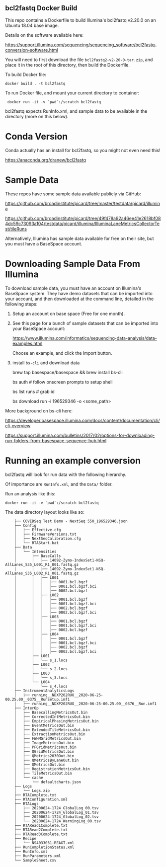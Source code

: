 ## bcl2fastq Docker Build

This repo contains a Dockerfile to build Illumina's bcl2fastq v2.20.0 on an Ubuntu 18.04 base image.

Details on the software available here:

https://support.illumina.com/sequencing/sequencing_software/bcl2fastq-conversion-software.html

You will need to first download the file `bcl2fastq2-v2-20-0-tar.zip`, and place it in the root of this
directory, then build the Dockerfile.

To build Docker file:

    docker build . -t bcl2fastq

To run Docker file, and mount your current directory to container:

     docker run -it -v `pwd`:/scratch bcl2fastq

bcl2fastq expects RunInfo.xml, and sample data to be available in the directory (more on this below).  

# Conda Version

Conda actually has an install for bcl2fastq, so you might not even need this!  

https://anaconda.org/dranew/bcl2fastq

# Sample Data

These repos have some sample data available publicly via GitHub:

https://github.com/broadinstitute/picard/tree/master/testdata/picard/illumina

https://github.com/broadinstitute/picard/tree/49f478a92a46ee41e2618bf084dc59c73093a104/testdata/picard/illumina/IlluminaLaneMetricsCollectorTest/tileRuns

Alternatively, Illumina has sample data available for free on their site, but you must have a BaseSpace account.

# Downloading Sample Data From Illumina

To download sample data, you must have an account on Illumina's BaseSpace system.  They have demo datasets that can 
be imported into your account, and then downloaded at the command line, detailed in the following steps:

1. Setup an account on base space (Free for one month).

2. See this page for a bunch of sample datasets that can be imported into your BaseSpace account: 

    https://www.illumina.com/informatics/sequencing-data-analysis/data-examples.html

    Choose an example, and click the Import button.
3.  install `bs-cli` and download data


    brew tap basespace/basespace && brew install bs-cli 

    bs auth # follow onscreen prompts to setup shell

    bs list runs # grab id

    bs download run -i 196529346 -o <some_path>

More background on bs-cli here:

https://developer.basespace.illumina.com/docs/content/documentation/cli/cli-overview

https://support.illumina.com/bulletins/2017/02/options-for-downloading-run-folders-from-basespace-sequence-hub.html

# Running an example conversion

bcl2fastq will look for run data with the following hierarchy.

Of importance are `RunInfo.xml`, and the `Data/` folder.

Run an analysis like this:

    docker run -it -v `pwd`:/scratch bcl2fastq

The data directory layout looks like so:

        ├── COVIDSeq Test Demo - NextSeq 550_196529346.json
        ├── Config
        │   ├── Effective.cfg
        │   ├── FirmwareVersions.txt
        │   ├── NextSeqCalibration.cfg
        │   └── RTAStart.bat
        ├── Data
        │   └── Intensities
        │       ├── BaseCalls
        │       │   ├── 14092-Zymo-IndexSet1-NSQ-AllLanes_S35_L001_R1_001.fastq.gz
        │       │   ├── 14092-Zymo-IndexSet1-NSQ-AllLanes_S35_L002_R1_001.fastq.gz
        │       │   ├── L001
        │       │   │   ├── 0001.bcl.bgzf
        │       │   │   ├── 0001.bcl.bgzf.bci
        │       │   │   ├── 0002.bcl.bgzf
        │       │   ├── L002
        │       │   │   ├── 0001.bcl.bgzf
        │       │   │   ├── 0001.bcl.bgzf.bci
        │       │   │   ├── 0002.bcl.bgzf
        │       │   │   ├── 0002.bcl.bgzf.bci
        │       │   ├── L003
        │       │   │   ├── 0001.bcl.bgzf
        │       │   │   ├── 0001.bcl.bgzf.bci
        │       │   │   ├── 0002.bcl.bgzf
        │       │   ├── L004
        │       │   │   ├── 0001.bcl.bgzf
        │       │   │   ├── 0001.bcl.bgzf.bci
        │       │   │   ├── 0002.bcl.bgzf
        │       │   │   ├── 0002.bcl.bgzf.bci
        │       ├── L001
        │       │   └── s_1.locs
        │       ├── L002
        │       │   └── s_2.locs
        │       ├── L003
        │       │   └── s_3.locs
        │       └── L004
        │           └── s_4.locs
        ├── InstrumentAnalyticsLogs
        │   ├── running__NDXP202RUO__2020-06-25-00.25.00__0375__RunSetup.imf1
        │   ├── running__NDXP202RUO__2020-06-25-00.25.00__0376__Run.imf1
        ├── InterOp
        │   ├── BasecallingMetricsOut.bin
        │   ├── CorrectedIntMetricsOut.bin
        │   ├── EmpiricalPhasingMetricsOut.bin
        │   ├── EventMetricsOut.bin
        │   ├── ExtendedTileMetricsOut.bin
        │   ├── ExtractionMetricsOut.bin
        │   ├── FWHMGridMetricsOut.bin
        │   ├── ImageMetricsOut.bin
        │   ├── PFGridMetricsOut.bin
        │   ├── QGridMetricsOut.bin
        │   ├── QMetrics2030Out.bin
        │   ├── QMetricsByLaneOut.bin
        │   ├── QMetricsOut.bin
        │   ├── RegistrationMetricsOut.bin
        │   ├── TileMetricsOut.bin
        │   └── cache
        │       └── defaultcharts.json
        ├── Logs
        │   └── Logs.zip
        ├── RTAComplete.txt
        ├── RTAConfiguration.xml
        ├── RTALogs
        │   ├── 20200624-1724_GlobalLog_00.tsv
        │   ├── 20200624-1724_GlobalLog_01.tsv
        │   ├── 20200624-1724_GlobalLog_02.tsv
        │   └── 20200624-1724_WarningLog_00.tsv
        ├── RTARead1Complete.txt
        ├── RTARead2Complete.txt
        ├── RTARead3Complete.txt
        ├── Recipe
        │   └── NS4033031-REAGT.xml
        ├── RunCompletionStatus.xml
        ├── RunInfo.xml
        ├── RunParameters.xml
        └── SampleSheet.csv
